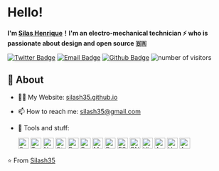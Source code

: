 # **Hello!**

**I'm [Silas Henrique](https://github.com/silash35)！I'm an electro-mechanical technician ⚡ who is passionate about design and open source 🇧🇷**

[![Twitter Badge](https://img.shields.io/badge/-Twitter-1da1f2?style=flat-square&labelColor=1da1f2&logo=twitter&logoColor=white&link=https://twitter.com/silash35)](https://twitter.com/silash35)
[![Email Badge](https://img.shields.io/badge/-Email-c14438?style=flat-square&logo=Gmail&logoColor=white&link=mailto:silash35@gmail.com)](mailto:silash35@gmail.com)
[![Github Badge](https://img.shields.io/badge/-Github-232323?style=flat-square&logo=Github&logoColor=white&link=https://github.com/silash35)](https://github.com/silash35)
![number of visitors](https://visitor-badge.laobi.icu/badge?page_id=silash35)

## 🧐 **About**

- 👨‍💻 My Website: [silash35.github.io](https://silash35.github.io)
- 📫 How to reach me: silash35@gmail.com
- 🌱 Tools and stuff:

  <div>
    <!--- Languages -->
    <img height="24" src="https://cdn.svgporn.com/logos/c-plusplus.svg" alt="C++ icon">  
    <img height="24" src="https://cdn.svgporn.com/logos/typescript-icon.svg" alt="TypeScript icon">
  
    <!--- Frameworks -->
    <img height="24" src="https://cdn.svgporn.com/logos/nextjs-icon.svg" alt="Next.js icon">
    <img height="24" src="https://cdn.svgporn.com/logos/qt.svg" alt="Qt icon">

    <!--- Librarys -->
    <img height="24" src="https://cdn.svgporn.com/logos/react.svg" alt="React.js icon">
    <img height="24" src="https://cdn.svgporn.com/logos/preact.svg" alt="Preact.js icon">
    <img height="24" src="https://cdn.svgporn.com/logos/material-ui.svg" alt="Material UI icon">
  
    <!--- JavaScript ecosystem  -->
    <img height="24" src="https://cdn.svgporn.com/logos/parcel-icon.svg" alt="Parcel icon">
    <img height="24" src="https://cdn.svgporn.com/logos/eslint.svg" alt="ESLint icon">
    <img height="24" src="https://cdn.svgporn.com/logos/pnpm.svg" alt="PNPM icon">
    
    <!--- Other Things -->
    <img height="24" src="https://cdn.svgporn.com/logos/visual-studio-code.svg" alt="Visual Studio Code icon">
    <img height="24" src="https://cdn.svgporn.com/logos/arduino.svg" alt="Arduino icon">
    <img height="24" src="https://cdn.svgporn.com/logos/heroku-icon.svg" alt="Heroku icon">
    <img height="24" src="https://cdn.svgporn.com/logos/archlinux.svg" alt="Arch Linux icon">
  </div>

⭐️ From [Silash35](https://github.com/silash35)
